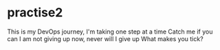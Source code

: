 # practise2
This is my DevOps journey, 
I'm taking one step at a time 
Catch me if you can 
I am not giving up now,
never will I give up What makes you tick?
